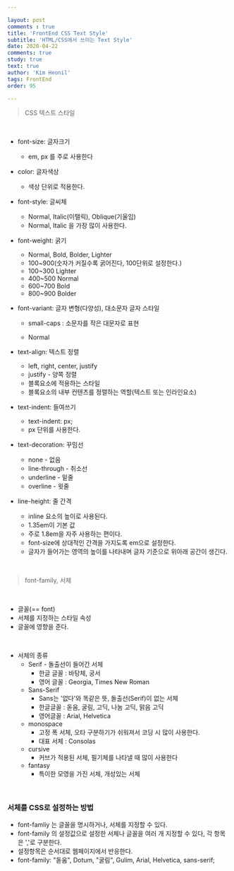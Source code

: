 ```yaml
---

layout: post
comments : true
title: 'FrontEnd CSS Text Style'
subtitle: 'HTML/CSS에서 쓰이는 Text Style'
date: 2020-04-22
comments: true
study: true
text: true
author: 'Kim Heonil'
tags: FrontEnd
order: 95

---
```


> CSS 텍스트 스타일

<br>

- font-size: 글자크기

  - em, px 를 주로 사용한다

- color: 글자색상

  - 색상 단위로 적용한다.

- font-style: 글씨체

  - Normal, Italic(이탤릭), Oblique(기울임)
  - Normal, Italic 을 가장 많이 사용한다.

- font-weight: 굵기

  - Normal, Bold, Bolder, Lighter
  - 100~900(숫자가 커질수록 굵어진다, 100단위로 설정한다.)
  - 100~300 Lighter
  - 400~500 Normal
  - 600~700 Bold
  - 800~900 Bolder

- font-variant: 글자 변형(다양성), 대소문자 글자 스타일

  - small-caps : 소문자를 작은 대문자로 표현

  - Normal

- text-align: 텍스트 정렬

  - left, right, center, justify
  - justify - 양쪽 정렬
  - 블록요소에 적용하는 스타일
  - 블록요소의 내부 컨텐츠를 정렬하는 역할(텍스트 또는 인라인요소)

- text-indent: 들여쓰기

  - text-indent: px;
  - px 단위를 사용한다.

- text-decoration: 꾸밈선

  - none - 없음
  - line-through - 취소선
  - underline - 밑줄
  - overline - 윗줄

- line-height: 줄 간격

  - inline 요소의 높이로 사용된다.
  - 1.35em이 기본 값
  - 주로 1.8em을 자주 사용하는 편이다.
  - font-size에 상대적인 간격을 가지도록 em으로 설정한다.
  - 글자가 들어가는 영역의 높이를 나타내며 글자 기준으로 위아래 공간이 생긴다.

<br>

> font-family, 서체

<br>

- 글꼴(== font)
- 서체를 지정하는 스타일 속성
- 글꼴에 영향을 준다.

<br>

- 서체의 종류
  - Serif - 돌출선이 들어간 서체
    - 한글 글꼴 : 바탕체, 궁서
    - 영어 글꼴 : Georgia, Times New Roman
  - Sans-Serif
    - Sans는 '없다'와 똑같은 뜻, 돌출선(Serif)이 없는 서체
    - 한글글꼴 : 돋움, 굴림, 고딕, 나눔 고딕, 맑음 고딕
    - 영어글꼴 : Arial, Helvetica
  - monospace
    - 고정 폭 서체, 오타 구분하기가 쉬워져서 코딩 시 많이 사용한다.
    - 대표 서체 : Consolas
  - cursive
    - 커브가 적용된 서체, 필기체를 나타낼 때 많이 사용한다
  - fantasy
    - 특이한 모영을 가진 서체, 개성있는 서체

<br>

### 서체를 CSS로 설정하는 방법

- font-famliy 는 글꼴을 명시하거나, 서체를 지정할 수 있다.
- font-family 의 설정값으로 설정한 서체나 글꼴을 여러 개 지정할 수 있다, 각 항목은 ','로 구분한다.
- 설정항목은 순서대로 웹페이지에서 반응한다.
- font-family: "돋움", Dotum, "굴림", Gulim, Arial, Helvetica, sans-serif;

<br><br>